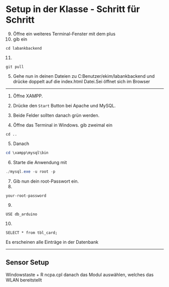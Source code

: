 

# Setup in der Klasse - Schritt für Schritt

9. Öffne ein weiteres Terminal-Fenster mit dem plus
10. gib ein
```
cd labankbackend
```
11. 
```
git pull 
```
5. Gehe nun in deinen Dateien zu C:Benutzer/ekim/labankbackend und drücke doppelt auf die index.html Datei.Sei öffnet sich im Browser

***

1. Öffne XAMPP.
2. Drücke den ```Start``` Button bei Apache und MySQL.
3. Beide Felder sollten danach grün werden. 

4. Öffne das Terminal in Windows. 
gib zweimal ein
```
cd ..
```
5. Danach
```powershell
cd \xampp\mysql\bin
```
6. Starte die Anwendung mit 
```powershell
./mysql.exe -u root -p
```
7. Gib nun dein root-Passwort ein. 
8. 
```
your-root-password
```
9. 
```
USE db_arduino
```
10. 
```
SELECT * from tbl_card;
```
Es erscheinen alle Einträge in der Datenbank

***

## Sensor Setup







Windowstaste + R 
ncpa.cpl
danach das Modul auswählen, welches das WLAN bereitstellt





